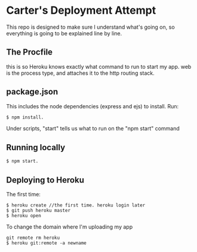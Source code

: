 # Carter's Deployment Attempt

This repo is designed to make sure I understand what's going on, so everything is going to be explained line by line.

## The Procfile
this is so Heroku knows exactly what command to run to start my app. web is the process type, and attaches it to the http routing stack.

## package.json 
This includes the node dependencies (express and ejs) to install. Run:
```sh
$ npm install.
```
Under scripts, "start" tells us what to run on the "npm start" command

## Running locally
```sh
$ npm start.
```

## Deploying to Heroku

The first time:

```
$ heroku create //the first time. heroku login later
$ git push heroku master
$ heroku open
```

To change the domain where I'm uploading my app
```
git remote rm heroku
$ heroku git:remote -a newname
```